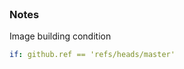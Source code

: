 <br>

### Notes

Image building condition

```yaml
if: github.ref == 'refs/heads/master'
```

<br>
<br>

<br>
<br>

<br>
<br>

<br>
<br>
